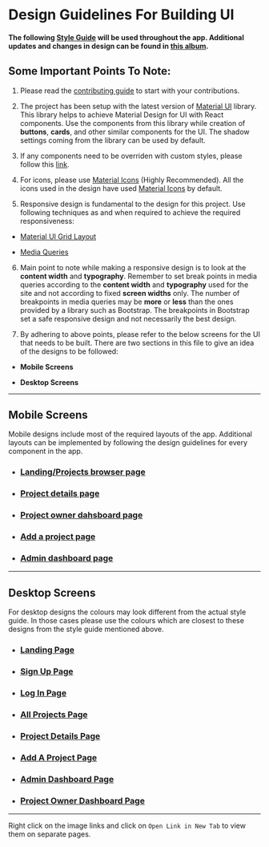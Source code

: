 
# Design Guidelines For Building UI 

#### The following [Style Guide](https://photos.google.com/share/AF1QipOzie7Eal4R1Yiw3XfyrLx_f-xyT6wYiBThHcG8TnGGBHZ80Qlftkwjor_e6B41Gw/photo/AF1QipP8NvKaYrgZz82dSN0vNJjUhRDVL2b4MLfrFsi5?key=NzZNOGZfa3NRRnNNT2M3MVczd21hRmJaS3Z5WU1R) will be used throughout the app. Additional updates and changes in design can be found in [this album](https://photos.app.goo.gl/5nm1W01LSmGwOfGh2).

  
  

## Some Important Points To Note:

  

1. Please read the [contributing guide](https://github.com/UdacityMobileWebScholarship/showcase-app/blob/master/.github/CONTRIBUTING.md) to start with your contributions.

  

2. The project has been setup with the latest version of [Material UI](https://material-ui-next.com/) library. This library helps to achieve Material Design for UI with React components. Use the components from this library while creation of **buttons**, **cards**, and other similar components for the UI. The shadow settings coming from the library can be used by default.

  

3. If any components need to be overriden with custom styles, please follow this [link](https://material-ui-next.com/customization/overrides/).

  

4. For icons, please use [Material Icons](https://google.github.io/material-design-icons/) (Highly Recommended). All the icons used in the design have used [Material Icons](https://google.github.io/material-design-icons/) by default.

  

5. Responsive design is fundamental to the design for this project. Use following techniques as and when required to achieve the required responsiveness:

*  [Material UI Grid Layout](https://material-ui-next.com/layout/grid/)

*  [Media Queries](https://www.w3schools.com/css/css_rwd_mediaqueries.asp)

  

6. Main point to note while making a responsive design is to look at the **content width** and **typography**. Remember to set break points in media queries according to the **content width** and **typography** used for the site and not according to fixed **screen widths** only. The number of breakpoints in media queries may be **more** or **less** than the ones provided by a library such as Bootstrap. The breakpoints in Bootstrap set a safe responsive design and not necessarily the best design.

  

7. By adhering to above points, please refer to the below screens for the UI that needs to be built. There are two sections in this file to give an idea of the designs to be followed:

*  **Mobile Screens**

*  **Desktop Screens**

  

***

  

## Mobile Screens

  

Mobile designs include most of the required layouts of the app. Additional layouts can be implemented by following the design guidelines for every component in the app.

 - ### [Landing/Projects browser page](https://photos.google.com/share/AF1QipOzie7Eal4R1Yiw3XfyrLx_f-xyT6wYiBThHcG8TnGGBHZ80Qlftkwjor_e6B41Gw/photo/AF1QipNU5aHlMr3ueDRnUKTW9LZiPwswyIo0Eg895tmh?key=NzZNOGZfa3NRRnNNT2M3MVczd21hRmJaS3Z5WU1R)
 - ### [Project details page](https://photos.google.com/share/AF1QipOzie7Eal4R1Yiw3XfyrLx_f-xyT6wYiBThHcG8TnGGBHZ80Qlftkwjor_e6B41Gw/photo/AF1QipORNW5ovuNv2Z6gAfXhTB2g79H7x-vbR5hB4Q-W?key=NzZNOGZfa3NRRnNNT2M3MVczd21hRmJaS3Z5WU1R)
 - ### [Project owner dahsboard page](https://photos.google.com/share/AF1QipOzie7Eal4R1Yiw3XfyrLx_f-xyT6wYiBThHcG8TnGGBHZ80Qlftkwjor_e6B41Gw/photo/AF1QipM0xgDLdiIVz3aLsirrey4k8JxW03EfhDzKVZFh?key=NzZNOGZfa3NRRnNNT2M3MVczd21hRmJaS3Z5WU1R)
 - ### [Add a project page](https://photos.google.com/share/AF1QipOzie7Eal4R1Yiw3XfyrLx_f-xyT6wYiBThHcG8TnGGBHZ80Qlftkwjor_e6B41Gw/photo/AF1QipM00DpRqpyAg3_31e2OD2z__ZsiG3ALoo7ZC9Bg?key=NzZNOGZfa3NRRnNNT2M3MVczd21hRmJaS3Z5WU1R)
 - ### [Admin dashboard page](https://photos.google.com/share/AF1QipOzie7Eal4R1Yiw3XfyrLx_f-xyT6wYiBThHcG8TnGGBHZ80Qlftkwjor_e6B41Gw/photo/AF1QipOz2IdQXPCNS1scdPgGv96j2_L9XKYDn11TFpwJ?key=NzZNOGZfa3NRRnNNT2M3MVczd21hRmJaS3Z5WU1R)
***

  

## Desktop Screens

  

For desktop designs the colours may look different from the actual style guide. In those cases please use the colours which are closest to these designs from the style guide mentioned above.

- ### [Landing Page](https://photos.google.com/share/AF1QipOzie7Eal4R1Yiw3XfyrLx_f-xyT6wYiBThHcG8TnGGBHZ80Qlftkwjor_e6B41Gw/photo/AF1QipNfDYAAuR-BUwZrx2JOObPLdB92vW0KwBGnG6Hx?key=NzZNOGZfa3NRRnNNT2M3MVczd21hRmJaS3Z5WU1R)
  

- ### [Sign Up Page](https://photos.google.com/share/AF1QipOzie7Eal4R1Yiw3XfyrLx_f-xyT6wYiBThHcG8TnGGBHZ80Qlftkwjor_e6B41Gw/photo/AF1QipNrLR-MQtsdlM-lZZI8zn2VAFt4CcNo61LVT_v_?key=NzZNOGZfa3NRRnNNT2M3MVczd21hRmJaS3Z5WU1R)


- ### [Log In Page](https://photos.google.com/share/AF1QipOzie7Eal4R1Yiw3XfyrLx_f-xyT6wYiBThHcG8TnGGBHZ80Qlftkwjor_e6B41Gw/photo/AF1QipNsK35S92NQLQVDAGz1yVG2evuArED05tpqrQ8T?key=NzZNOGZfa3NRRnNNT2M3MVczd21hRmJaS3Z5WU1R)


- ### [All Projects Page](https://photos.google.com/share/AF1QipOzie7Eal4R1Yiw3XfyrLx_f-xyT6wYiBThHcG8TnGGBHZ80Qlftkwjor_e6B41Gw/photo/AF1QipPsLZBhYdXOjp-Bm9ne1CTI9vQTu7C8vP2qCMxf?key=NzZNOGZfa3NRRnNNT2M3MVczd21hRmJaS3Z5WU1R)


- ### [Project Details Page](https://photos.google.com/share/AF1QipOzie7Eal4R1Yiw3XfyrLx_f-xyT6wYiBThHcG8TnGGBHZ80Qlftkwjor_e6B41Gw/photo/AF1QipOzI_9IjLiHozzkYCdnCRDLiBX3wGGr2DKuAJtm?key=NzZNOGZfa3NRRnNNT2M3MVczd21hRmJaS3Z5WU1R)


- ### [Add A Project Page](https://photos.google.com/share/AF1QipOzie7Eal4R1Yiw3XfyrLx_f-xyT6wYiBThHcG8TnGGBHZ80Qlftkwjor_e6B41Gw/photo/AF1QipOF8RDlrEpmTCMqZ0SBYZa0493N4B92XR55kFDB?key=NzZNOGZfa3NRRnNNT2M3MVczd21hRmJaS3Z5WU1R)


- ### [Admin Dashboard Page](https://photos.google.com/share/AF1QipOzie7Eal4R1Yiw3XfyrLx_f-xyT6wYiBThHcG8TnGGBHZ80Qlftkwjor_e6B41Gw/photo/AF1QipNpOSnq5E4Hc19OnE06avKlwy65ZWOBTgnv3aHK?key=NzZNOGZfa3NRRnNNT2M3MVczd21hRmJaS3Z5WU1R)


- ### [Project Owner Dashboard Page](https://photos.google.com/share/AF1QipOzie7Eal4R1Yiw3XfyrLx_f-xyT6wYiBThHcG8TnGGBHZ80Qlftkwjor_e6B41Gw/photo/AF1QipNZKDoHVn4_Ycvc8xdFtCu4xKgc-wEXOmhTp94N?key=NzZNOGZfa3NRRnNNT2M3MVczd21hRmJaS3Z5WU1R)

  

***

  

Right click on the image links and click on `Open Link in New Tab` to view them on separate pages.